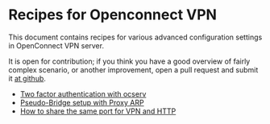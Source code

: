 # Recipes for Openconnect VPN

This document contains recipes for various advanced configuration
settings in OpenConnect VPN server.

It is open for contribution; if you think you have a good overview
of fairly complex scenario, or another improvement, open a pull request
and submit it [at github](https://github.com/openconnect/recipes).

* [Two factor authentication with ocserv](ocserv-2fa.md)
* [Pseudo-Bridge setup with Proxy ARP](ocserv-pseudo-bridge.md)
* [How to share the same port for VPN and HTTP](ocserv-multihost.md)

